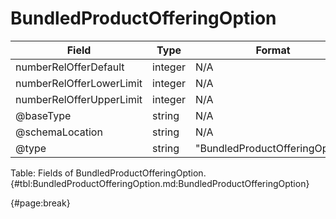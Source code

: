 <!--
    ATTENTION: This file was generated via gradle!
               Do NOT manually edit this file! Any such changes will be overwritten!
-->

# BundledProductOfferingOption

| Field | Type | Format | Required |
| ------- | ------- | ------- | --- |
| numberRelOfferDefault | integer | N/A | No |
| numberRelOfferLowerLimit | integer | N/A | No |
| numberRelOfferUpperLimit | integer | N/A | No |
| @baseType | string | N/A | No |
| @schemaLocation | string | N/A | No |
| @type | string | "BundledProductOfferingOption" | Yes |

Table: Fields of BundledProductOfferingOption. {#tbl:BundledProductOfferingOption.md:BundledProductOfferingOption}

{#page:break}
